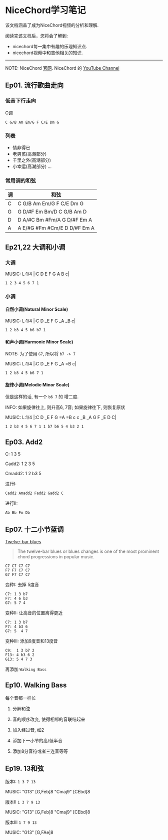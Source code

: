 NiceChord学习笔记
=================

该文档涵盖了成为NiceChord视频的分析和理解.

阅读完该文档后，您将会了解到:

* nicechord每一集中有趣的乐理知识点.
* nicechord视频中和吉他相关的知识.

--------------------------------------------------------------------------------

NOTE: NiceChord [官网](http://nicechord.com/). NiceChord 的 [YouTube Channel](https://www.youtube.com/channel/UCVXstWyJeO6No3jYELxYrjg)

Ep01. 流行歌曲走向
------------------
### 低音下行走向
C调

```
C G/B Am Em/G F C/E Dm G
```

### 列表
- 情非得已
- 老男孩(高潮部分)
- 千里之外(高潮部分)
- 小幸运(高潮部分)
...

### 常用调的和弦
| 调       | 和弦  |
| -------- | ----- |
| C        | C G/B  Am  Em/G  F C/E  Dm G  |
| G        | G D/#F Em  Bm/D  C G/B  Am D  |
| D        | D A/#C Bm  #Fm/A G D/#F Em A |
| A        | A E/#G #Fm #Cm/E D D/#F Em A |

Ep21,22 大调和小调
------------------
### 大调
MUSIC:
L:1/4
|:C D E F G A B c|

```
1 2 3 4 5 6 7 1
```

### 小调
#### 自然小调(Natural Minor Scale)
MUSIC:
L:1/4
|:C D _E F G _A _B c|

```
1 2 b3 4 5 b6 b7 1
```

#### 和声小调(Harmonic Minor Scale)
NOTE: 为了使用 `G7`, 所以将 `b7 -> 7`

MUSIC:
L:1/4
|:C D _E F G _A =B c|

```
1 2 b3 4 5 b6 7 1
```

#### 旋律小调(Melodic Minor Scale)
但是这样的话, 有一个 `b6 7` 的 增二度.

INFO: 如果旋律往上, 则升高6, 7音; 如果旋律往下, 则恢复原状

MUSIC:
L:1/4
|:C D _E F G =A =B c c _B _A G F _E D C|

```
1 2 b3 4 5 6 7 1 1 b7 b6 5 4 b3 2 1
```

Ep03. Add2
---------
C: 1 3 5

Cadd2: 1 2 3 5

Cmadd2: 1 2 b3 5

进行I:

```
Cadd2 Amadd2 Fadd2 Gadd2 C
```

进行II:

```
Ab Bb Fm Db
```

Ep07. 十二小节蓝调
------------------
[Twelve-bar blues](https://en.wikipedia.org/wiki/Twelve-bar_blues)

> The twelve-bar blues or blues changes is one of the most prominent chord progressions in popular music.

```
C7 C7 C7 C7
F7 F7 C7 C7
G7 F7 C7 C7
```

变种I: 去掉 5度音

```
C7: 1 3 b7
F7: 4 6 b3
G7: 5 7 4
```

变种II: 让高音的位置离得更近

```
C7: 1 3 b7
F7: 4 b3 6
G7: 5  4 7
```

变种III: 添加9度音和13度音

```
C9:  1 3 b7 2
F13: 4 b3 6 2
G13: 5 4 7 3
```

再添加 `Walking Bass`

Ep10. Walking Bass
------------------
每个音都一样长

1. 分解和弦

2. 音的顺序改变, 使得相邻的音联结起来

3. 加入经过音, 如2

4. 添加下一小节的高/低半音

5. 添加8分音符或者三连音等等

Ep19. 13和弦
-----------
版本I: `1 3 7 13`

MUSIC: "G13" [G,Feb]8 "Cmaj9" [CEbd]8

版本II `1 3 7 9 13`

MUSIC: "G13" [G,Feb]8 "Cmaj9" [CEbd]8

版本III `1 7 9 13`

MUSIC: "G13" [G,FAe]8
